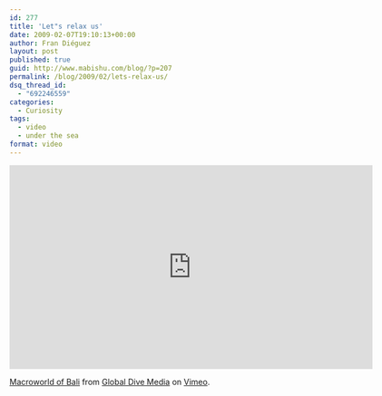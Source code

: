 ```yaml
---
id: 277
title: 'Let"s relax us'
date: 2009-02-07T19:10:13+00:00
author: Fran Diéguez
layout: post
published: true
guid: http://www.mabishu.com/blog/?p=207
permalink: /blog/2009/02/lets-relax-us/
dsq_thread_id:
  - "692246559"
categories:
  - Curiosity
tags:
  - video
  - under the sea
format: video
---
```

<iframe src="https://player.vimeo.com/video/2751390" width="640" height="360" frameborder="0" allow="autoplay; fullscreen" allowfullscreen></iframe>
<p><a href="https://vimeo.com/2751390">Macroworld of Bali</a> from <a href="https://vimeo.com/globaldivemedia">Global Dive Media</a> on <a href="https://vimeo.com">Vimeo</a>.</p>

